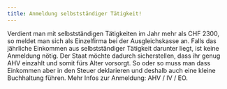 ```yaml
---
title: Anmeldung selbstständiger Tätigkeit!
---
```


Verdient man mit selbstständigen Tätigkeiten im Jahr mehr als CHF 2300, so meldet man sich als Einzelfirma bei der Ausgleichskasse an. Falls das jährliche Einkommen aus selbstständiger Tätigkeit darunter liegt, ist keine Anmeldung nötig. Der Staat möchte dadurch sicherstellen, dass ihr genug AHV einzahlt und somit fürs Alter vorsorgt. So oder so muss man dass Einkommen aber in den Steuer deklarieren und deshalb auch eine kleine Buchhaltung führen. Mehr Infos zur Anmeldung: AHV / IV / EO.
